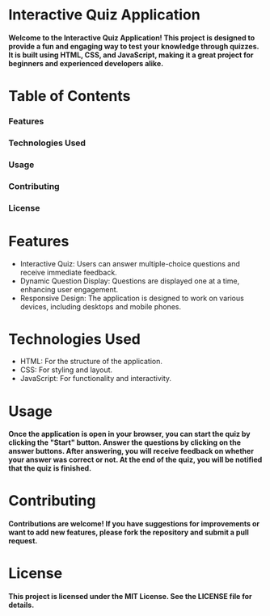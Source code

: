 # Interactive Quiz Application
#### Welcome to the Interactive Quiz Application! This project is designed to provide a fun and engaging way to test your knowledge through quizzes. It is built using HTML, CSS, and JavaScript, making it a great project for beginners and experienced developers alike.

# Table of Contents
### Features
### Technologies Used
### Usage
### Contributing
### License

# Features
- Interactive Quiz: Users can answer multiple-choice questions and receive immediate feedback.
- Dynamic Question Display: Questions are displayed one at a time, enhancing user engagement.
- Responsive Design: The application is designed to work on various devices, including desktops and mobile phones.

# Technologies Used
- HTML: For the structure of the application.
- CSS: For styling and layout.
- JavaScript: For functionality and interactivity.

# Usage
#### Once the application is open in your browser, you can start the quiz by clicking the "Start" button. Answer the questions by clicking on the answer buttons. After answering, you will receive feedback on whether your answer was correct or not. At the end of the quiz, you will be notified that the quiz is finished.

# Contributing
#### Contributions are welcome! If you have suggestions for improvements or want to add new features, please fork the repository and submit a pull request.

# License
#### This project is licensed under the MIT License. See the LICENSE file for details.